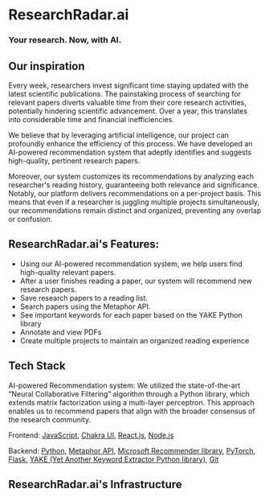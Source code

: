 # ResearchRadar.ai
### Your research. Now, with AI.

## Our inspiration
Every week, researchers invest significant time staying updated with the latest scientific publications. The painstaking process of searching for relevant papers diverts valuable time from their core research activities, potentially hindering scientific advancement. Over a year, this translates into considerable time and financial inefficiencies.

We believe that by leveraging artificial intelligence, our project can profoundly enhance the efficiency of this process. We have developed an AI-powered recommendation system that adeptly identifies and suggests high-quality, pertinent research papers.

Moreover, our system customizes its recommendations by analyzing each researcher's reading history, guaranteeing both relevance and significance. Notably, our platform delivers recommendations on a per-project basis. This means that even if a researcher is juggling multiple projects simultaneously, our recommendations remain distinct and organized, preventing any overlap or confusion.

## ResearchRadar.ai's Features:
- Using our AI-powered recommendation system, we help users find high-quality relevant papers.
- After a user finishes reading a paper, our system will recommend new research papers.
- Save research papers to a reading list.
- Search papers using the Metaphor API.
- See important keywords for each paper based on the YAKE Python library
- Annotate and view PDFs
- Create multiple projects to maintain an organized reading experience

## Tech Stack
AI-powered Recommendation system: We utilized the state-of-the-art “Neural Collaborative Filtering” algorithm through a Python library, which extends matrix factorization using a multi-layer perceptron. This approach enables us to recommend papers that align with the broader consensus of the research community.

Frontend: [JavaScript](https://developer.mozilla.org/en-US/docs/Web/JavaScript), [Chakra UI](https://chakra-ui.com/), [React.js](https://react.dev/), [Node.js](https://nodejs.org/en)

Backend: [Python](https://www.python.org/), [Metaphor API](https://metaphor.systems/), [Microsoft Recommender library](https://github.com/recommenders-team/recommenders), [PyTorch](https://pytorch.org/), [Flask](https://flask.palletsprojects.com/en/2.3.x/), [YAKE (Yet Another Keyword Extractor Python library)](https://liaad.github.io/yake/), [Git](https://git-scm.com/)

## ResearchRadar.ai's Infrastructure





<!--

**Here are some ideas to get you started:**

🙋‍♀️ A short introduction - what is your organization all about?
🌈 Contribution guidelines - how can the community get involved?
👩‍💻 Useful resources - where can the community find your docs? Is there anything else the community should know?
🍿 Fun facts - what does your team eat for breakfast?
🧙 Remember, you can do mighty things with the power of [Markdown](https://docs.github.com/github/writing-on-github/getting-started-with-writing-and-formatting-on-github/basic-writing-and-formatting-syntax)
-->
